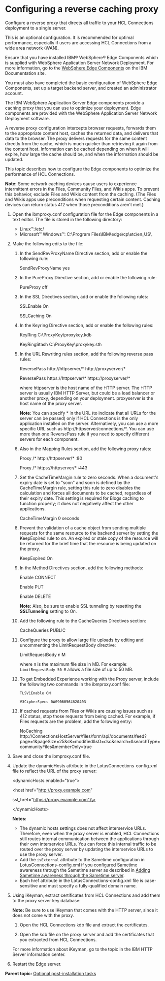 # Configuring a reverse caching proxy

Configure a reverse proxy that directs all traffic to your HCL Connections deployment to a single server.

This is an optional configuration. It is recommended for optimal performance, especially if users are accessing HCL Connections from a wide area network \(WAN\).

Ensure that you have installed IBM® WebSphere® Edge Components which is supplied with WebSphere Application Server Network Deployment. For more information, go to the [WebSphere Edge Components](https://www.ibm.com/docs/was-nd/8.5.5?topic=edge-components-version-855) on the IBM Documentation site.

You must also have completed the basic configuration of WebSphere Edge Components, set up a target backend server, and created an administrator account.

The IBM WebSphere Application Server Edge components provide a caching proxy that you can use to optimize your deployment. Edge components are provided with the WebSphere Application Server Network Deployment software.

A reverse proxy configuration intercepts browser requests, forwards them to the appropriate content host, caches the returned data, and delivers that data to the browser. The proxy delivers requests for the same content directly from the cache, which is much quicker than retrieving it again from the content host. Information can be cached depending on when it will expire, how large the cache should be, and when the information should be updated.

This topic describes how to configure the Edge components to optimize the performance of HCL Connections.

**Note:** Some network caching devices cause users to experience intermittent errors in the Files, Community Files, and Wikis apps. To prevent this behavior, exclude Files and Wikis content from the caching. \(The Files and Wikis apps use preconditions when requesting certain content. Caching devices can return status 412 when those preconditions aren't met.\)

1.  Open the ibmproxy.conf configuration file for the Edge components in a text editor. The file is stored in the following directory:

    -   Linux™:/etc/
    -   Microsoft™ Windows™: C:\\Program Files\\IBM\\edge\\cp\\etc\\en\_US\\
2.  Make the following edits to the file:

    1.  In the SendRevProxyName Directive section, add or enable the following rule:

        SendRevProxyName yes

    2.  In the PureProxy Directive section, add or enable the following rule:

        PureProxy off

    3.  In the SSL Directives section, add or enable the following rules:

        SSLEnable On

        SSLCaching On

    4.  In the Keyring Directive section, add or enable the following rules:

        KeyRing C:\\ProxyKey\\proxykey.kdb

        KeyRingStash C:\\ProxyKey\\proxykey.sth

    5.  In the URL Rewriting rules section, add the following reverse pass rules:

        ReversePass http://httpserver/\* http://proxyserver/\*

        ReversePass https://httpserver/\* https://proxyserver/\*

        where httpserver is the host name of the HTTP server. The HTTP server is usually IBM HTTP Server, but could be a load balancer or another proxy, depending on your deployment. proxyserver is the host name of the proxy server.

        **Note:** You can specify \* in the URL \(to indicate that all URLs for the server can be passed\) only if HCL Connections is the only application installed on the server. Alternatively, you can use a more specific URL such as http://httpserver/connections/\*. You can use more than one ReversePass rule if you need to specify different servers for each component.

    6.  Also in the Mapping Rules section, add the following proxy rules:

        Proxy /\* http://httpserver/\* :80

        Proxy /\* https://httpserver/\* :443

    7.  Set the CacheTimeMargin rule to zero seconds. When a document's expiry date is set to "soon" and soon is defined by the CacheTimeMargin rule, setting this rule to zero disables the calculation and forces all documents to be cached, regardless of their expiry date. This setting is required for Blogs caching to function properly; it does not negatively affect the other applications.

        CacheTimeMargin 0 seconds

    8.  Prevent the validation of a cache object from sending multiple requests for the same resource to the backend server by setting the KeepExpired rule to on. An expired or stale copy of the resource will be returned for the brief time that the resource is being updated on the proxy.

        KeepExpired On

    9.  In the Method Directives section, add the following methods:

        Enable CONNECT

        Enable PUT

        Enable DELETE

        **Note:** Also, be sure to enable SSL tunneling by resetting the **SSLTunneling** setting to On.

    10. Add the following rule to the CacheQueries Directives section:

        CacheQueries PUBLIC

    11. Configure the proxy to allow large file uploads by editing and uncommenting the LimitRequestBody directive:

        LimitRequestBody n M

        where n is the maximum file size in MB. For example: `LimitRequestBody 50 M` allows a file size of up to 50 MB.

    12. To get Embedded Experience working with the Proxy server, include the following two commands in the ibmproxy.conf file:

        ```
        TLSV1Enable ON 
        ```

        ```
        V3CipherSpecs 0A09060564620403
        ```

    13. If cached requests from Files or Wikis are causing issues such as 412 status, stop those requests from being cached. For example, if Files requests are the problem, add the following entry:

        NoCaching http://ConnectionsHostServer/files/form/api/documents/feed?page=1&pageSize=25&sK=modified&sO=dsc&search=&searchType=communityFiles&memberOnly=true

3.  Save and close the ibmproxy.conf file.

4.  Update the dynamicHosts attribute in the LotusConnections-config.xml file to reflect the URL of the proxy server:

    <dynamicHosts enabled="true"\>

    <host href="http://proxy.example.com"

    ssl\_href="https://proxy.example.com"/\>

    </dynamicHosts\>

    **Notes:**

    -   The dynamic hosts settings does not affect interservice URLs. Therefore, even when the proxy server is enabled, HCL Connections still routes internal communication between the applications through their own interservice URLs. You can force this internal traffic to be routed over the proxy server by updating the interservice URLs to use the proxy server.
    -   Add the `isExternal` attribute to the Sametime configuration in LotusConnections-config.xml if you configured Sametime awareness through the Sametime server as described in [Adding Sametime awareness through the Sametime server](../admin/t_admin_common_add_st_awareness_via_proxy.md).
    -   Each href attribute in the LotusConnections-config.xml file is case-sensitive and must specify a fully-qualified domain name.

6.  Using iKeyman, extract certificates from HCL Connections and add them to the proxy server key database:

    **Note:** Be sure to use iKeyman that comes with the HTTP server, since it does not come with the proxy.

    1.  Open the HCL Connections kdb file and extract the certificates.

    2.  Open the kdb file on the proxy server and add the certificates that you extracted from HCL Connections.

    For more information about iKeyman, go to the topic in the IBM HTTP Server information center.

7.  Restart the Edge server.


**Parent topic:** [Optional post-installation tasks](../install/c_optional_post-install_tasks.md)


